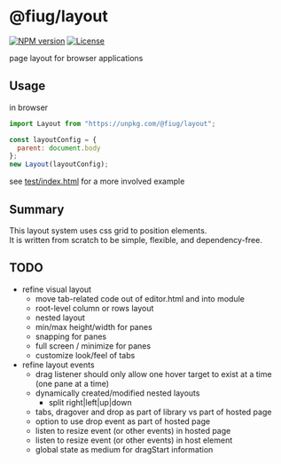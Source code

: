 # @fiug/layout

[![NPM version](https://img.shields.io/npm/v/@fiug/layout)](https://www.npmjs.com/package/@fiug/layout)
[![License](https://img.shields.io/github/license/fiugd/layout)](https://github.com/fiugd/layout/blob/main/LICENSE)

page layout for browser applications


## Usage

in browser
```javascript
import Layout from "https://unpkg.com/@fiug/layout";

const layoutConfig = {
  parent: document.body
};
new Layout(layoutConfig);
```
see <a href="./test/index.html">test/index.html</a> for a more involved example

## Summary
This layout system uses css grid to position elements.   
It is written from scratch to be simple, flexible, and dependency-free.   

## TODO

- refine visual layout
	- move tab-related code out of editor.html and into module
	- root-level column or rows layout
	- nested layout
	- min/max height/width for panes
	- snapping for panes
	- full screen / minimize for panes
	- customize look/feel of tabs
- refine layout events
	- drag listener should only allow one hover target to exist at a time (one pane at a time)
	- dynamically created/modified nested layouts
		- split right|left|up|down
	- tabs, dragover and drop as part of library vs part of hosted page
	- option to use drop event as part of hosted page
	- listen to resize event (or other events) in hosted page
	- listen to resize event (or other events) in host element
	- global state as medium for dragStart information